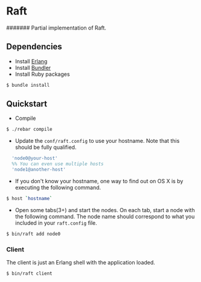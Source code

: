 # Raft
#######
Partial implementation of Raft.

## Dependencies
* Install [Erlang](http://erlang.org/doc/installation_guide/INSTALL.html)
* Install [Bundler](http://bundler.io/v1.3/bundle_update.html)
* Install Ruby packages
````bash
$ bundle install
````

## Quickstart
* Compile
````bash
$ ./rebar compile
````
* Update the ``conf/raft.config`` to use your hostname. Note that this should be fully qualified.
````erlang
  'node0@your-host'
  %% You can even use multiple hosts
  'node1@another-host'
````
  * If you don't know your hostname, one way to find out on OS X is by executing the following command.
````bash
$ host `hostname`
````
* Open some tabs(3+) and start the nodes. On each tab, start a node with the following command. The node name should correspond to what you included in your ``raft.config`` file.
````sh
$ bin/raft add node0
````

### Client
The client is just an Erlang shell with the application loaded.

````bash
$ bin/raft client
````